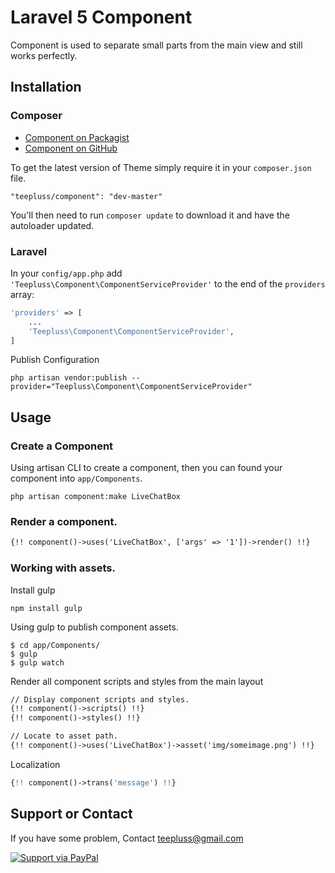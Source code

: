 # Laravel 5 Component

Component is used to separate small parts from the main view and still works perfectly.

## Installation

### Composer

- [Component on Packagist](https://packagist.org/packages/teepluss/component)
- [Component on GitHub](https://github.com/teepluss/laravel-component)

To get the latest version of Theme simply require it in your `composer.json` file.

~~~
"teepluss/component": "dev-master"
~~~

You'll then need to run `composer update` to download it and have the autoloader updated.

### Laravel

In your `config/app.php` add `'Teepluss\Component\ComponentServiceProvider'` to the end of the `providers` array:

~~~php
'providers' => [
    ...
    'Teepluss\Component\ComponentServiceProvider',
]
~~~

Publish Configuration

~~~shell
php artisan vendor:publish --provider="Teepluss\Component\ComponentServiceProvider"
~~~

## Usage

### Create a Component

Using artisan CLI to create a component, then you can found your component into `app/Components`.

~~~shell
php artisan component:make LiveChatBox
~~~

### Render a component.

~~~html
{!! component()->uses('LiveChatBox', ['args' => '1'])->render() !!}
~~~

### Working with assets.

Install gulp

~~~shell
npm install gulp
~~~

Using gulp to publish component assets.

~~~shell
$ cd app/Components/
$ gulp
$ gulp watch
~~~

Render all component scripts and styles from the main layout

~~~html
// Display component scripts and styles.
{!! component()->scripts() !!}
{!! component()->styles() !!}

// Locate to asset path.
{!! component()->uses('LiveChatBox')->asset('img/someimage.png') !!}
~~~

Localization

~~~php
{!! component()->trans('message') !!}
~~~

## Support or Contact

If you have some problem, Contact teepluss@gmail.com

[![Support via PayPal](https://rawgithub.com/chris---/Donation-Badges/master/paypal.jpeg)](https://www.paypal.com/cgi-bin/webscr?cmd=_s-xclick&hosted_button_id=9GEC8J7FAG6JA)
